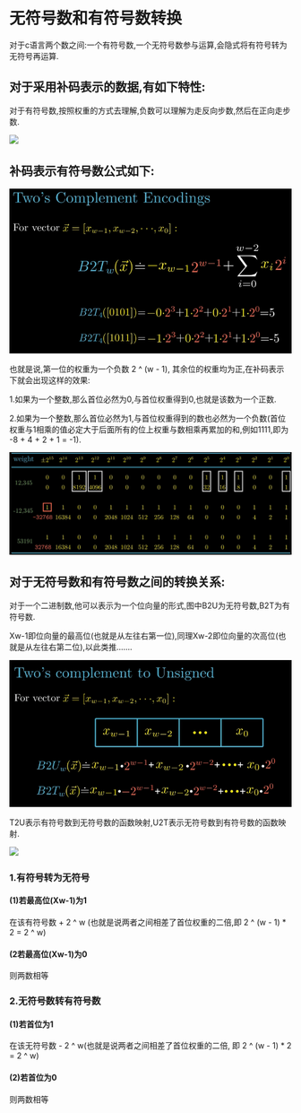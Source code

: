 # 无符号数和有符号数转换

对于c语言两个数之间:一个有符号数,一个无符号数参与运算,会隐式将有符号转为无符号再运算.

## 对于采用补码表示的数据,有如下特性:

对于有符号数,按照权重的方式去理解,负数可以理解为走反向步数,然后在正向走步数.

![](D:\Coding\Some_Book\CSAPP\笔记\有符号数与无符号数转换2.png)

## 补码表示有符号数公式如下:

![](.\有符号数与无符号数转换1.png)

也就是说,第一位的权重为一个负数 2 ^ (w - 1), 其余位的权重均为正,在补码表示下就会出现这样的效果:

1.如果为一个整数,那么首位必然为0,与首位权重得到0,也就是该数为一个正数.

2.如果为一个整数,那么首位必然为1,与首位权重得到的数也必然为一个负数(首位权重与1相乘的值必定大于后面所有的位上权重与数相乘再累加的和,例如1111,即为 -8 + 4 + 2 + 1 = -1).

![](.\有符号数与无符号数转换3.png)

## 对于无符号数和有符号数之间的转换关系:

对于一个二进制数,他可以表示为一个位向量的形式,图中B2U为无符号数,B2T为有符号数.

Xw-1即位向量的最高位(也就是从左往右第一位),同理Xw-2即位向量的次高位(也就是从左往右第二位),以此类推.......

![](.\有符号数与无符号数转换4.png)

T2U表示有符号数到无符号数的函数映射,U2T表示无符号数到有符号数的函数映射.

![](D:\Coding\Some_Book\CSAPP\笔记\有符号数与无符号数转换5.png)

### 1.有符号转为无符号

#### (1)若最高位(Xw-1)为1

在该有符号数 + 2 ^ w (也就是说两者之间相差了首位权重的二倍,即 2 ^ (w - 1) * 2  =  2 ^ w)

#### (2若最高位(Xw-1)为0

则两数相等

### 2.无符号数转有符号数

#### (1)若首位为1

在该无符号数 - 2 ^ w(也就是说两者之间相差了首位权重的二倍, 即 2 ^ (w - 1) * 2  =  2 ^ w)

#### (2)若首位为0

则两数相等
